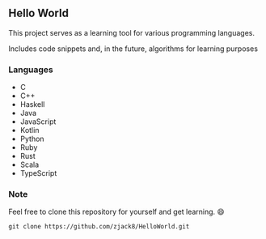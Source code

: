## Hello World

This project serves as a learning tool for various programming languages.

Includes code snippets and, in the future, algorithms for learning purposes

### Languages
- C
- C++
- Haskell
- Java
- JavaScript
- Kotlin
- Python
- Ruby
- Rust
- Scala
- TypeScript

### Note
Feel free to clone this repository for yourself and get learning. :smile:

````
git clone https://github.com/zjack8/HelloWorld.git 
````